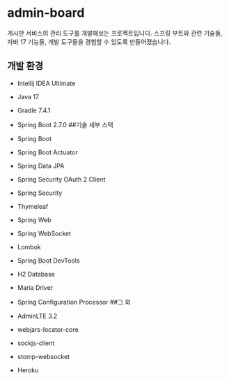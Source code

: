 # admin-board

게시판 서비스의 관리 도구를 개발해보는 프로젝트입니다. 스프링 부트와 관련 기술들, 자바 17 기능들, 개발 도구들을 경험할 수 있도록 만들어졌습니다.

## 개발 환경
* Intellij IDEA Ultimate
* Java 17
* Gradle 7.4.1
* Spring Boot 2.7.0
##기술 세부 스택
* Spring Boot

* Spring Boot Actuator
* Spring Data JPA
* Spring Security OAuth 2 Client
* Spring Security
* Thymeleaf
* Spring Web
* Spring WebSocket
* Lombok
* Spring Boot DevTools
* H2 Database
* Maria Driver
* Spring Configuration Processor
##그  외

* AdminLTE 3.2
* webjars-locator-core
* sockjs-client
* stomp-websocket
* Heroku
